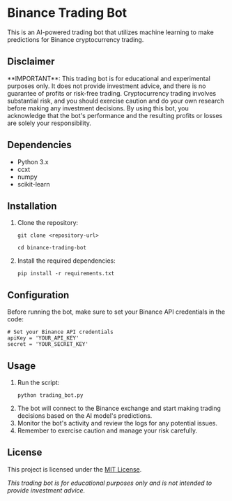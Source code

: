 <!DOCTYPE html>
<html>
<head>
  
</head>
<body>
  <h1>Binance Trading Bot</h1>

  <p>This is an AI-powered trading bot that utilizes machine learning to make predictions for Binance cryptocurrency trading.</p>

  <h2>Disclaimer</h2>
  <p>**IMPORTANT**: This trading bot is for educational and experimental purposes only. It does not provide investment advice, and there is no guarantee of profits or risk-free trading. Cryptocurrency trading involves substantial risk, and you should exercise caution and do your own research before making any investment decisions. By using this bot, you acknowledge that the bot's performance and the resulting profits or losses are solely your responsibility.</p>

  <h2>Dependencies</h2>
  <ul>
    <li>Python 3.x</li>
    <li>ccxt</li>
    <li>numpy</li>
    <li>scikit-learn</li>
  </ul>

  <h2>Installation</h2>
  <ol>
    <li>Clone the repository:</li>
    <pre><code>git clone &lt;repository-url&gt;</code></pre>
    <pre><code>cd binance-trading-bot</code></pre>
    <li>Install the required dependencies:</li>
    <pre><code>pip install -r requirements.txt</code></pre>
  </ol>

  <h2>Configuration</h2>
  <p>Before running the bot, make sure to set your Binance API credentials in the code:</p>
  <pre><code># Set your Binance API credentials
apiKey = 'YOUR_API_KEY'
secret = 'YOUR_SECRET_KEY'
</code></pre>

  <h2>Usage</h2>
  <ol>
    <li>Run the script:</li>
    <pre><code>python trading_bot.py</code></pre>
    <li>The bot will connect to the Binance exchange and start making trading decisions based on the AI model's predictions.</li>
    <li>Monitor the bot's activity and review the logs for any potential issues.</li>
    <li>Remember to exercise caution and manage your risk carefully.</li>
  </ol>

  <h2>License</h2>
  <p>This project is licensed under the <a href="LICENSE">MIT License</a>.</p>

  <p><em>This trading bot is for educational purposes only and is not intended to provide investment advice.</em></p>
</body>
</html>
